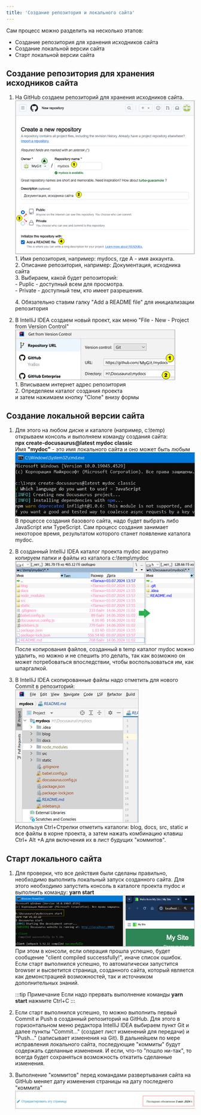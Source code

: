 ```yaml
---
title: 'Создание репозитория и локального сайта'
---
```


Сам процесс можно разделить на несколько этапов:
- Создание репозитория для хранения исходников сайта
- Создание локальной версии сайта
- Старт локальной версии сайта

## Создание репозитория для хранения исходников сайта
1.  На GitHub создаем репозиторий для хранения исходников сайта.   
    ![](img/create_local1.png)     
    1\. Имя репозитория, например: mydocs, где A - имя аккаунта.      
    2\. Описание репозитория, например: Документация, исходника сайта   
    3\. Выбираем, какой будет репозиторий:   
        - Puplic - доступный всем для просмотра.   
        - Private - доступный тем, кто имеет разрешения.   

    4\. Обязательно ставим галку "Add a README file" для инициализации репозитория    

2.  В IntelliJ IDEA создаем новый проект, как меню "File - New - Project from Version Control"    
    ![](img/create_local2.png)  
    1\. Вписываем интернет адрес репозитория  
    2\. Определяем каталог создания проекта  
    и затем нажимаем кнопку "Clone" внизу формы


## Создание локальной версии сайта
1.  Для этого на любом диске и каталоге (например, c:\temp) открываем консоль и выполняем команду создания сайта:  
    **npx create-docusaurus@latest mydoc classic**  
    Имя **"mydoc"** - это имя локального сайта и оно может быть любым
    ![](img/create_local3.png)  
    В процессе создания базового сайта, надо будет выбрать либо JavaScript или TypeScript. 
    Сам процесс создания занимает некоторое время, результатом которого станет появление каталога mydoc.

2.  В созданный IntelliJ IDEA каталог проекта mydoc аккуратно копируем папки и файлы из каталога c:\temp\mydoc
    ![](img/create_local4.png)  
    После копирования файлов, созданный в temp каталог mydoc можно удалить, но можно и не спешить это делать, 
    так как возможно он может потребоваться впоследствии, чтобы воспользоваться им, как шпаргалкой.  

3.  В IntelliJ IDEA скопированные файлы надо отметить для нового Commit в репозиторий:
    ![](img/create_local5.png)   
    Используя Ctrl+Стрелки отметить каталоги: blog, docs, src, static и все файлы в корне проекта, 
    а затем нажать комбинацию клавиш Ctrl+ Alt +A для включения их в лист будущих "коммитов". 


## Старт локального сайта
1.  Для проверки, что все действия были сделаны правильно, необходимо выполнить локальный запуск созданного сайта.
    Для этого необходимо запустить консоль в каталоге проекта mydoc и выполнить команду: **yarn start**
    ![](img/create_local6.png)  
    При этом в консоли, если операция прошла успешно, будет сообщение "client compiled successfully!", иначе список ошибок.  
    Если старт выполнился успешно, то автоматически запустится browser и высветится страница, созданного сайта, 
    который является как демонстрацией возможностей, так и источником дополнительных знаний.

    :::tip Примечание
    Если надо прервать выполнение команды **yarn start** нажмите Ctrl+C
    :::

2.  Если старт выполнился успешно, то можно выполнить первый Commit и Push в созданный репозиторий на GitHub. 
    Для этого в горизонтальном меню редактора IntelliJ IDEA выбираем пункт Git и 
    далее пункты "Commit..." (создает лист изменений для передачи) и "Push..." (записывает изменения на Git). 
    В дальнейшем по мере исправления локального сайта, последующие "коммиты" будут содержать сделанные изменения. 
    И если, что-то "пошло ни-так", то всегда будет сохраняться возможность откатить сделанные изменения.
    
3. Выполнение "коммитов" перед командами развертывания сайта на GitHub меняет дату изменения страницы на дату последнего "коммита"  
    ![](img/create_local7.png)  

